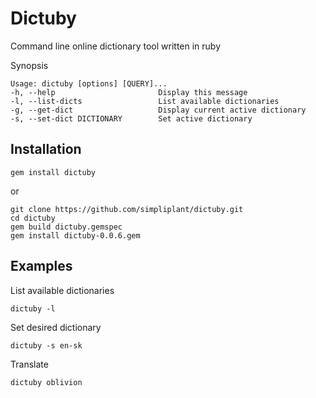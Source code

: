 Dictuby
=======

Command line online dictionary tool written in ruby

Synopsis

    Usage: dictuby [options] [QUERY]...
    -h, --help                       Display this message
    -l, --list-dicts                 List available dictionaries
    -g, --get-dict                   Display current active dictionary
    -s, --set-dict DICTIONARY        Set active dictionary

Installation
------------

    gem install dictuby

or

    git clone https://github.com/simpliplant/dictuby.git
    cd dictuby
    gem build dictuby.gemspec
    gem install dictuby-0.0.6.gem


Examples
--------
    
List available dictionaries

    dictuby -l

Set desired dictionary

    dictuby -s en-sk

Translate

    dictuby oblivion
